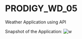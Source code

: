 # PRODIGY_WD_05
Weather Application using API 

Snapshot of the Application:
![w](https://github.com/SamitMalap27/PRODIGY_WD_04/assets/121955319/f5b0d5d3-5143-458e-a07a-7ceceef2d8ac)
